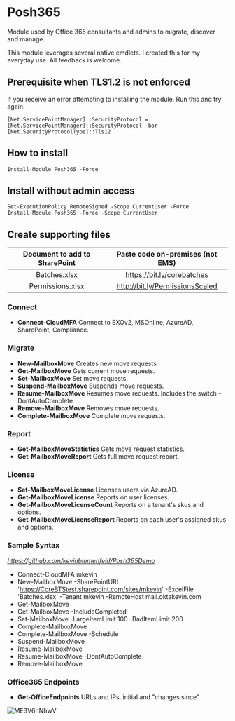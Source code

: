 # Posh365
Module used by Office 365 consultants and admins to migrate, discover and manage.

This module leverages several native cmdlets.  I created this for my everyday use.
All feedback is welcome.

## Prerequisite when TLS1.2 is not enforced
If you receive an error attempting to installing the module. Run this and try again.
```
[Net.ServicePointManager]::SecurityProtocol = [Net.ServicePointManager]::SecurityProtocol -bor [Net.SecurityProtocolType]::Tls12
```

## How to install
```
Install-Module Posh365 -Force
```

## Install without admin access
```
Set-ExecutionPolicy RemoteSigned -Scope CurrentUser -Force
Install-Module Posh365 -Force -Scope CurrentUser
```

## Create supporting files
| Document to add to SharePoint | Paste code on-premises (not EMS) |
| :---------------------------: | :------------------------------: |
|         Batches.xlsx          |    https://bit.ly/corebatches    |
|       Permissions.xlsx        | http://bit.ly/PermissionsScaled  |


### Connect
* **Connect-CloudMFA** Connect to EXOv2, MSOnline, AzureAD, SharePoint, Compliance.

### Migrate
* **New-MailboxMove** Creates new move requests
* **Get-MailboxMove** Gets current move requests.
* **Set-MailboxMove** Set move requests.
* **Suspend-MailboxMove** Suspends move requests.
* **Resume-MailboxMove** Resumes move requests. Includes the switch -DontAutoComplete
* **Remove-MailboxMove** Removes move requests.
* **Complete-MailboxMove** Complete move requests.

### Report
* **Get-MailboxMoveStatistics** Gets move request statistics.
* **Get-MailboxMoveReport** Gets full move request report.

### License
* **Set-MailboxMoveLicense** Licenses users via AzureAD.
* **Get-MailboxMoveLicense** Reports on user licenses.
* **Get-MailboxMoveLicenseCount** Reports on a tenant's skus and options.
* **Get-MailboxMoveLicenseReport** Reports on each user's assigned skus and options.

### Sample Syntax
_https://github.com/kevinblumenfeld/Posh365Demo_
* Connect-CloudMFA mkevin
* New-MailboxMove -SharePointURL 'https://CoreBTStest.sharepoint.com/sites/mkevin' -ExcelFile 'Batches.xlsx' -Tenant mkevin -RemoteHost mail.oktakevin.com
* Get-MailboxMove
* Get-MailboxMove -IncludeCompleted
* Set-MailboxMove -LargeItemLimit 100 -BadItemLimit 200
* Complete-MailboxMove
* Complete-MailboxMove -Schedule
* Suspend-MailboxMove
* Resume-MailboxMove
* Resume-MailboxMove -DontAutoComplete
* Remove-MailboxMove


### Office365 Endpoints
* **Get-OfficeEndpoints** URLs and IPs, initial and "changes since"

![ME3V6nNhwV](https://user-images.githubusercontent.com/28877715/71635906-fcb6a980-2bf6-11ea-927e-03c9bda8f2a4.gif)

